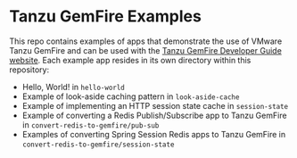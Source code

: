 <!--
Copyright 2019 - 2021 VMware, Inc.
SPDX-License-Identifier: Apache-2.0
-->

# Tanzu GemFire Examples

This repo contains examples of apps that demonstrate the use of VMware Tanzu GemFire and can be used with the 
[Tanzu GemFire Developer Guide website](https://tanzugemfire.dev).
Each example app resides in its own directory within this repository:

- Hello, World! in `hello-world`
- Example of look-aside caching pattern in `look-aside-cache`
- Example of implementing an HTTP session state cache in `session-state`
- Example of converting a Redis Publish/Subscribe app to Tanzu GemFire in `convert-redis-to-gemfire/pub-sub`
- Examples of converting Spring Session Redis apps to Tanzu GemFire in `convert-redis-to-gemfire/session-state`

